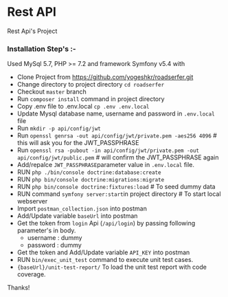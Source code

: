 # Rest API 
Rest Api's Project

### Installation Step's :-

Used MySql 5.7, PHP >= 7.2 and framework Symfony v5.4 with

- Clone Project from https://github.com/yogeshkr/roadserfer.git
- Change directory to project directory `cd roadserfer`
- Checkout `master` branch
- Run `composer install` command in project directory
- Copy .env file to .env.local `cp .env .env.local`
- Update Mysql database name, username and password in `.env.local` file
- Run `mkdir -p api/config/jwt`
- Run `openssl genrsa -out api/config/jwt/private.pem -aes256 4096` # this will ask you for the JWT_PASSPHRASE
- Run `openssl rsa -pubout -in api/config/jwt/private.pem -out api/config/jwt/public.pem` # will confirm the JWT_PASSPHRASE again
- Add/repalce `JWT_PASSPHRASE`parameter value in `.env.local` file.
- RUN `php ./bin/console doctrine:database:create`
- RUN `php bin/console doctrine:migrations:migrate`
- RUN `php bin/console doctrine:fixtures:load` # To seed dummy data
- RUN command `symfony server:start`in project directory  # To start local webserver
- Import `postman_collection.json` into postman
- Add/Update variable `baseUrl` into postman
- Get the token from `login` Api (`/api/login`) by passing following parameter's in body.
  - username : dummy
  - password : dummy
- Get the token and Add/Update variable `API_KEY` into postman
- RUN `bin/exec_unit_test` command to execute unit test cases.
- `{baseUrl}/unit-test-report/` To load the unit test report with code coverage.


Thanks!
